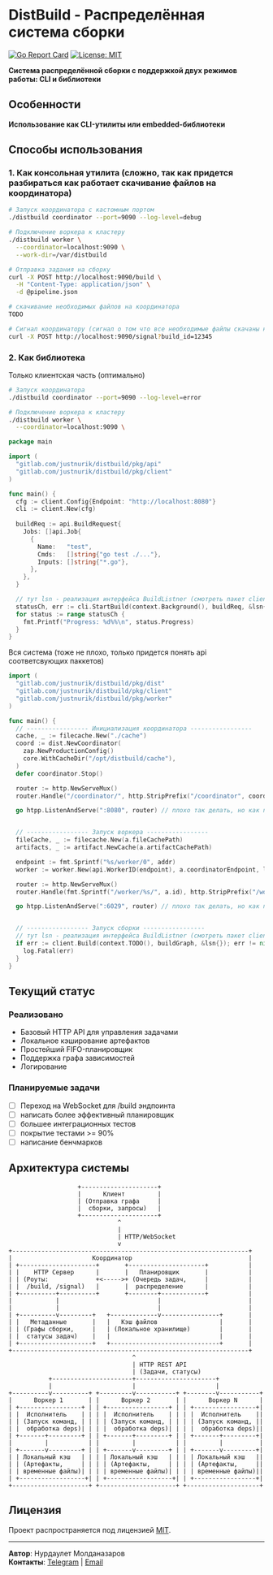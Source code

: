 # DistBuild - Распределённая система сборки

[![Go Report Card](https://goreportcard.com/badge/gitlab.com/justnurik/distbuild)](https://goreportcard.com/report/gitlab.com/justnurik/distbuild)
[![License: MIT](https://img.shields.io/badge/License-MIT-blue.svg)](https://opensource.org/licenses/MIT)

**Система распределённой сборки с поддержкой двух режимов работы: CLI и библиотеки**

## Особенности
**Использование как CLI-утилиты или embedded-библиотеки**

## Способы использования

### 1. Как консольная утилита (сложно, так как придется разбираться как работает скачивание файлов на координатора)

```bash
# Запуск координатора с кастомным портом
./distbuild coordinator --port=9090 --log-level=debug

# Подключение воркера к кластеру
./distbuild worker \
  --coordinator=localhost:9090 \
  --work-dir=/var/distbuild

# Отправка задания на сборку
curl -X POST http://localhost:9090/build \
  -H "Content-Type: application/json" \
  -d @pipeline.json

# скачивание необходимых файлов на координатора
TODO

# Сигнал координатору (сигнал о том что все необходимые файлы скачаны на координатора)
curl -X POST http://localhost:9090/signal?build_id=12345
```

### 2. Как библиотека

Только клиентская часть (оптимально)

```bash
# Запуск координатора
./distbuild coordinator --port=9090 --log-level=error

# Подключение воркера к кластеру
./distbuild worker \
  --coordinator=localhost:9090 \
```

```go
package main

import (
  "gitlab.com/justnurik/distbuild/pkg/api"
  "gitlab.com/justnurik/distbuild/pkg/client"
)

func main() {
  cfg := client.Config{Endpoint: "http://localhost:8080"}
  cli := client.New(cfg)
  
  buildReq := api.BuildRequest{
    Jobs: []api.Job{
      {
        Name:   "test",
        Cmds:   []string{"go test ./..."},
        Inputs: []string{"*.go"},
      },
    },
  }

  // тут lsn - реализация интерфейса BuildListner (смотреть пакет client)
  statusCh, err := cli.StartBuild(context.Background(), buildReq, &lsn{})
  for status := range statusCh {
    fmt.Printf("Progress: %d%%\n", status.Progress)
  }
}
```

Вся система (тоже не плохо, только придется понять api соответсвующих паккетов)

```go
import (
  "gitlab.com/justnurik/distbuild/pkg/dist"
  "gitlab.com/justnurik/distbuild/pkg/client"
  "gitlab.com/justnurik/distbuild/pkg/worker"
)

func main() {
  // ----------------- Инициализация координатора -----------------
  cache, _ := filecache.New("./cache")
  coord := dist.NewCoordinator(
    zap.NewProductionConfig()
    core.WithCacheDir("/opt/distbuild/cache"),
  )
  defer coordinator.Stop()

  router := http.NewServeMux()
  router.Handle("/coordinator/", http.StripPrefix("/coordinator", coordinator))

  go htpp.ListenAndServe(":8080", router) // плохо так делать, но как пример сойдет 


  // ----------------- Запуск воркера -----------------
  fileCache, _ := filecache.New(a.fileCachePath)
  artifacts, _ := artifact.NewCache(a.artifactCachePath)

  endpoint := fmt.Sprintf("%s/worker/0", addr)
  worker := worker.New(api.WorkerID(endpoint), a.coordinatorEndpoint, logger, fileCache, artifacts)

  router := http.NewServeMux()
  router.Handle(fmt.Sprintf("/worker/%s/", a.id), http.StripPrefix("/worker/"+a.id, worker))

  go htpp.ListenAndServe(":6029", router) // плохо так делать, но как пример сойдет 


  // ----------------- Запуск сборки -----------------
  // тут lsn - реализация интерфейса BuildListner (смотреть пакет client)
  if err := client.Build(context.TODO(), buildGraph, &lsn{}); err != nil {
    log.Fatal(err)
  }
}
```

## Текущий статус

### Реализовано
- Базовый HTTP API для управления задачами
- Локальное кэширование артефактов
- Простейший FIFO-планировщик
- Поддержка графа зависимостей
- Логирование

### Планируемые задачи
- [ ] Переход на WebSocket для /build эндпоинта
- [ ] написать более эффективный планировщик
- [ ] большее интеграционных тестов
- [ ] покрытие тестами >= 90%
- [ ] написание бенчмарков

## Архитектура системы
```
                   +---------------------+
                   |      Клиент         |
                   | (Отправка графа     |
                   |  сборки, запросы)   |
                   +---------------------+
                              ^
                              |
                              | HTTP/WebSocket
                              v
+-----------------------------------------------------------------+
|                      Координатор                                |
| +---------------------+       +---------------------+           |
| |    HTTP Сервер      |       |   Планировщик       |           |
| | (Роуты:             +<----->+ (Очередь задач,     |           |
| |  /build, /signal)   |       |  распределение      |           |
| +----------+----------+       +--------+------------+           |
|            |                           |                        |
|            |                           |                        |
| +----------v---------+   +-------------v----------------+       |
| |   Метаданные       |   |   Кэш файлов                 |       |
| | (Графы сборки,     |   | (Локальное хранилище)        |       |
| |  статусы задач)    |   |                              |       |
| +--------------------+   +------------------------------+       |
+-----------------------------------------------------------------+
                                  ^
                                  | HTTP REST API
                                  | (Задачи, статусы)
           +----------------------+----------------------+
           |                      |                      |
+----------v----------+ +---------v-----------+ +--------v-----------+
|      Воркер 1       | |      Воркер 2       | |      Воркер N      |
| +-----------------+ | | +-----------------+ | | +-----------------+|
| |  Исполнитель    | | | |  Исполнитель    | | | |  Исполнитель    ||
| | (Запуск команд, | | | | (Запуск команд, | | | | (Запуск команд, ||
| |  обработка deps)| | | |  обработка deps)| | | |  обработка deps)||
| +-------+---------+ | | +-------+---------+ | | +-------+---------+|
|         |           | |         |           | |         |          |
| +-------v---------+ | | +-------v---------+ | | +-------v---------+|
| | Локальный кэш   | | | | Локальный кэш   | | | | Локальный кэш   ||
| | (Артефакты,     | | | | (Артефакты,     | | | | (Артефакты,     ||
| | временные файлы)| | | | временные файлы)| | | | временные файлы)||
| +------------------+| | +------------------+| | +-----------------+|
+---------------------+ +---------------------+ +--------------------+
```

## Лицензия
Проект распространяется под лицензией [MIT](LICENSE). 

---

**Автор**: Нурдаулет Молданазаров  
**Контакты**: [Telegram](https://t.me/jnurik) | [Email](mailto:moldanazarov.n@phystech.edu)
